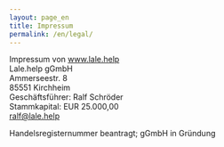 ```yaml
---
layout: page_en
title: Impressum
permalink: /en/legal/
---
```


Impressum von www.lale.help<br/>
Lale.help gGmbH<br/>
Ammerseestr. 8<br/>
85551 Kirchheim<br/>
Geschäftsführer: Ralf Schröder<br/>
Stammkapital: EUR 25.000,00<br/>
ralf@lale.help<br/>

Handelsregisternummer beantragt; gGmbH in Gründung